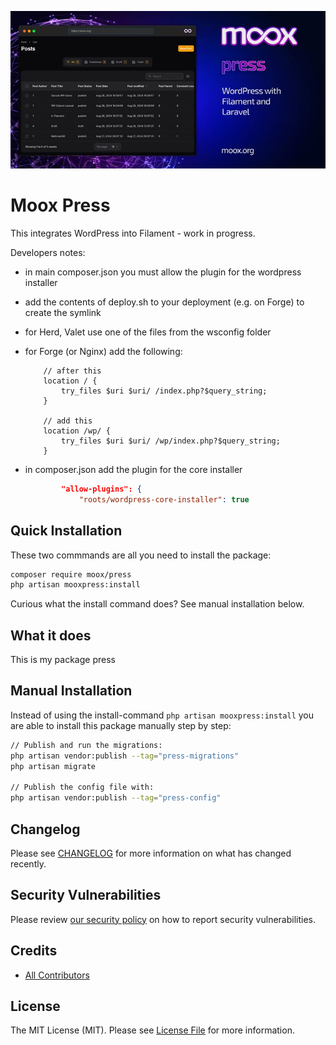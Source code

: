 ![Moox Press](https://github.com/mooxphp/moox/raw/main/art/banner/press.jpg)

# Moox Press

This integrates WordPress into Filament - work in progress.

Developers notes:

-   in main composer.json you must allow the plugin for the wordpress installer
-   add the contents of deploy.sh to your deployment (e.g. on Forge) to create the symlink
-   for Herd, Valet use one of the files from the wsconfig folder
-   for Forge (or Nginx) add the following:

    ```config
        // after this
        location / {
            try_files $uri $uri/ /index.php?$query_string;
        }

        // add this
        location /wp/ {
            try_files $uri $uri/ /wp/index.php?$query_string;
        }
    ```

-   in composer.json add the plugin for the core installer

    ```json
            "allow-plugins": {
                "roots/wordpress-core-installer": true
    ```

## Quick Installation

These two commmands are all you need to install the package:

```bash
composer require moox/press
php artisan mooxpress:install
```

Curious what the install command does? See manual installation below.

## What it does

<!--whatdoes-->

This is my package press

<!--/whatdoes-->

## Manual Installation

Instead of using the install-command `php artisan mooxpress:install` you are able to install this package manually step by step:

```bash
// Publish and run the migrations:
php artisan vendor:publish --tag="press-migrations"
php artisan migrate

// Publish the config file with:
php artisan vendor:publish --tag="press-config"
```

## Changelog

Please see [CHANGELOG](CHANGELOG.md) for more information on what has changed recently.

## Security Vulnerabilities

Please review [our security policy](https://github.com/mooxphp/moox/security/policy) on how to report security vulnerabilities.

## Credits

-   [All Contributors](../../contributors)

## License

The MIT License (MIT). Please see [License File](LICENSE.md) for more information.
